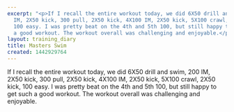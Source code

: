 ```yaml
---
excerpt: "<p>If I recall the entire workout today, we did 6X50 drill and swim, 200
  IM, 2X50 kick, 300 pull, 2X50 kick, 4X100 IM, 2X50 kick, 5X100 crawl, 2X50 kick,
  100 easy. I was pretty beat on the 4th and 5th 100, but still happy to get such
  a good workout. The workout overall was challenging and enjoyable.</p>"
layout: training_diary
title: Masters Swim
created: 1442929764
---
```

<p>If I recall the entire workout today, we did 6X50 drill and swim, 200 IM, 2X50 kick, 300 pull, 2X50 kick, 4X100 IM, 2X50 kick, 5X100 crawl, 2X50 kick, 100 easy. I was pretty beat on the 4th and 5th 100, but still happy to get such a good workout. The workout overall was challenging and enjoyable.</p>
